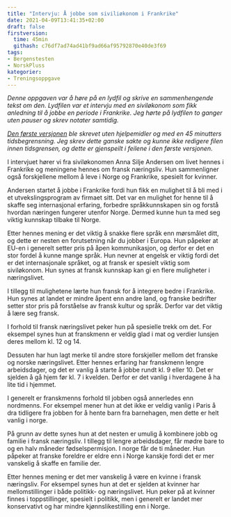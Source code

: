 ```yaml
---
title: "Intervju: Å jobbe som siviliøkonom i Frankrike"
date: 2021-04-09T13:41:35+02:00
draft: false
firstversion:
  time: 45min
  githash: c76df7ad74ad41bf9ad66af95792870e40de3f69
tags:
- Bergenstesten
- NorskPluss
kategorier:
- Treningsoppgave
---
```


*Denne oppgaven var å høre på en lydfil og skrive en sammenhengende tekst om den. Lydfilen var et intervju med en siviløkonom som fikk anledning til å jobbe en periode i Frankrike. Jeg hørte på lydfilen to ganger uten pauser og skrev notater samtidig.*

*[Den første versjonen](https://github.com/hgonzal/pa-norsk/blob/c76df7ad74ad41bf9ad66af95792870e40de3f69/content/post/siviliokonom-i-frankrike.md) ble skrevet uten hjelpemidler og med en 45 minutters tidsbegrensning. Jeg skrev dette ganske sakte og kunne ikke redigere filen innen tidsgrensen, og dette er gjenspeilt i feilene i den første versjonen.*

I intervjuet hører vi fra siviløkonomen Anna Silje Andersen om livet hennes i Frankrike og meningene hennes om fransk næringsliv. Hun sammenligner også forskjellene mellom å leve i Norge og Frankrike, spesielt for kvinner.

<!--more-->
Andersen startet å jobbe i Frankrike fordi hun fikk en mulighet til å bli med i et utvekslingsprogram av firmaet sitt. Det var en mulighet for henne til å skaffe seg internasjonal erfaring, forbedre språkkunnskapen sin og forstå hvordan næringen fungerer utenfor Norge. Dermed kunne hun ta med seg viktig kunnskap tilbake til Norge.

Etter hennes mening er det viktig å snakke flere språk enn mørsmålet ditt, og dette er nesten en forutsetning når du jobber i Europa. Hun påpeker at EU-en i generelt setter pris på åpen kommunikasjon, og derfor er det en stor fordel å kunne mange språk. Hun nevner at engelsk er viktig fordi det er det internasjonale språket, og at fransk er spesielt viktig som siviløkonom. Hun synes at fransk kunnskap kan gi en flere muligheter i næringslivet.

I tillegg til mulighetene lærte hun fransk for å integrere bedre i Frankrike. Hun synes at landet er mindre åpent enn andre land, og franske bedrifter setter stor pris på forståelse av fransk kultur og språk. Derfor var det viktig å lære seg fransk.

I forhold til fransk næringslivet peker hun på spesielle trekk om det. For eksempel synes hun at franskmenn er veldig glad i mat og verdier lunsjen deres mellom kl. 12 og 14.

Dessuten har hun lagt merke til andre store forskjeller mellom det franske og norske næringslivet. Etter hennes erfaring har franskmenn lengre arbeidsdager, og det er vanlig å starte å jobbe rundt kl. 9 eller 10. Det er sjelden å gå hjem før kl. 7 i kvelden. Derfor er det vanlig i hverdagene å ha lite tid i hjemmet.

I generelt er franskmenns forhold til jobben også annerledes enn nordmenns. For eksempel mener hun at det ikke er veldig vanlig i Paris å dra tidligere fra jobben for å hente barn fra barnehagen, men dette er helt vanlig i norge.

På grunn av dette synes hun at det nesten er umulig å kombinere jobb og familie i fransk næringsliv. I tillegg til lengre arbeidsdager, får mødre bare to og en halv måneder fødselspermisjon. I norge får de ti måneder. Hun påpeker at franske foreldre er eldre enn i Norge kanskje fordi det er mer vanskelig å skaffe en familie der.

Etter hennes mening er det mer vanskelig å være en kvinne i fransk næringsliv. For eksempel synes hun at det er sjelden at kvinner har mellomstillinger i både politikk- og næringslivet. Hun peker på at kvinner finnes i toppstillinger, spesielt i politikk, men i generelt er landet mer konservativt og har mindre kjønnslikestilling enn i Norge.
